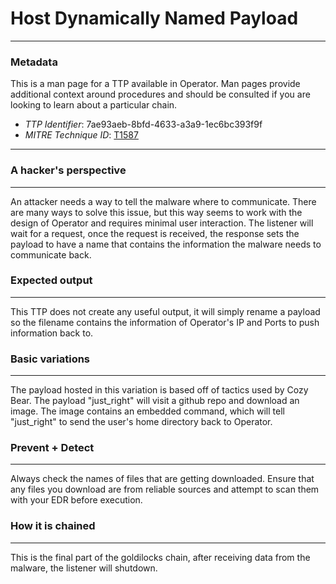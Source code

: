 
# Host Dynamically Named Payload

---

### Metadata

This is a man page for a TTP available in Operator. Man pages provide additional context around procedures and should be consulted if you are looking to learn about a particular chain.

- *TTP Identifier*: 7ae93aeb-8bfd-4633-a3a9-1ec6bc393f9f
- *MITRE Technique ID*: [T1587](https://attack.mitre.org/techniques/T1587/)

---

### A hacker's perspective

---

An attacker needs a way to tell the malware where to communicate. There are many ways to solve this issue, but this way seems to work with the design of Operator and requires minimal user interaction. The listener will wait for a request, once the request is received, the response sets the payload to have a name that contains the information the malware needs to communicate back.

### Expected output

---

This TTP does not create any useful output, it will simply rename a payload so the filename contains the information of Operator's IP and Ports to push information back to.

### Basic variations

---

The payload hosted in this variation is based off of tactics used by Cozy Bear. The payload "just_right" will visit a github repo and download an image. The image contains an embedded command, which will tell "just_right" to send the user's home directory back to Operator.

### Prevent + Detect

---

Always check the names of files that are getting downloaded. Ensure that any files you download are from reliable sources and attempt to scan them with your EDR before execution.  


### How it is chained

---

This is the final part of the goldilocks chain, after receiving data from the malware, the listener will shutdown.
